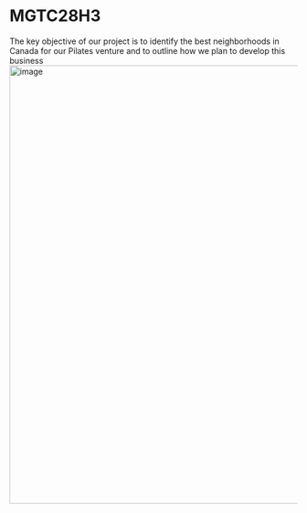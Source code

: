 # MGTC28H3
The key objective of our project is to identify the best neighborhoods in Canada for our Pilates venture and to outline how we plan to develop this business<img width="768" alt="image" src="https://github.com/user-attachments/assets/1a86db37-e50d-4666-a7cf-c163eb4d22c4">
